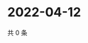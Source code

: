 # 2022-04-12

共 0 条

<!-- BEGIN WEIBO -->
<!-- 最后更新时间 Tue Apr 12 2022 08:22:32 GMT+0800 (China Standard Time) -->

<!-- END WEIBO -->
